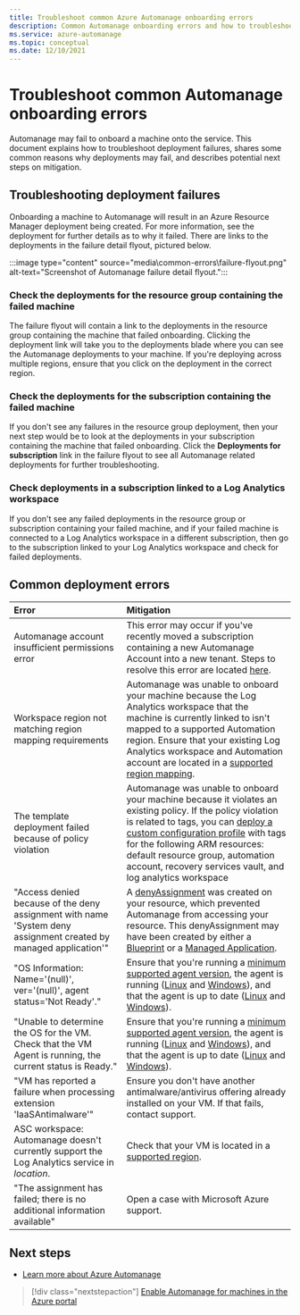 ```yaml
---
title: Troubleshoot common Azure Automanage onboarding errors
description: Common Automanage onboarding errors and how to troubleshoot them
ms.service: azure-automanage
ms.topic: conceptual
ms.date: 12/10/2021
---
```


# Troubleshoot common Automanage onboarding errors
Automanage may fail to onboard a machine onto the service. This document explains how to troubleshoot deployment failures, shares some common reasons why deployments may fail, and describes potential next steps on mitigation.

## Troubleshooting deployment failures
Onboarding a machine to Automanage will result in an Azure Resource Manager deployment being created. For more information, see the deployment for further details as to why it failed. There are links to the deployments in the failure detail flyout, pictured below.

:::image type="content" source="media\common-errors\failure-flyout.png" alt-text="Screenshot of Automanage failure detail flyout.":::

### Check the deployments for the resource group containing the failed machine
The failure flyout will contain a link to the deployments in the resource group containing the machine that failed onboarding. Clicking the deployment link will take you to the deployments blade where you can see the Automanage deployments to your machine. If you're deploying across multiple regions, ensure that you click on the deployment in the correct region.

### Check the deployments for the subscription containing the failed machine
If you don't see any failures in the resource group deployment, then your next step would be to look at the deployments in your subscription containing the machine that failed onboarding. Click the **Deployments for subscription** link in the failure flyout to see all Automanage related deployments for further troubleshooting. 

### Check deployments in a subscription linked to a Log Analytics workspace
If you don't see any failed deployments in the resource group or subscription containing your failed machine, and if your failed machine is connected to a Log Analytics workspace in a different subscription, then go to the subscription linked to your Log Analytics workspace and check for failed deployments.

## Common deployment errors

| Error                                                                                                            | Mitigation                                                                                                                                                                                                                                                                                                                                                                                                                                                                          |
| :--------------------------------------------------------------------------------------------------------------- | :---------------------------------------------------------------------------------------------------------------------------------------------------------------------------------------------------------------------------------------------------------------------------------------------------------------------------------------------------------------------------------------------------------------------------------------------------------------------------------- |
| Automanage account insufficient permissions error                                                                | This error may occur if you've recently moved a subscription containing a new Automanage Account into a new tenant. Steps to resolve this error are located [here](./repair-automanage-account.md).                                                                                                                                                                                                                                                                                 |
| Workspace region not matching region mapping requirements                                                        | Automanage was unable to onboard your machine because the Log Analytics workspace that the machine is currently linked to isn't mapped to a supported Automation region. Ensure that your existing Log Analytics workspace and Automation account are located in a [supported region mapping](../automation/how-to/region-mappings.md).                                                                                                                                             |
| The template deployment failed because of policy violation                                                       | Automanage was unable to onboard your machine because it violates an existing policy. If the policy violation is related to tags, you can [deploy a custom configuration profile](./virtual-machines-custom-profile.md#create-a-custom-profile-using-azure-resource-manager-templates) with tags for the following ARM resources: default resource group, automation account, recovery services vault, and log analytics workspace                                                  |
| "Access denied because of the deny assignment with name 'System deny assignment created by managed application'" | A [denyAssignment](../role-based-access-control/deny-assignments.md) was created on your resource, which prevented Automanage from accessing your resource. This denyAssignment may have been created by either a [Blueprint](../governance/blueprints/concepts/resource-locking.md) or a [Managed Application](../azure-resource-manager/managed-applications/overview.md).                                                                                                        |
| "OS Information: Name='(null)', ver='(null)', agent status='Not Ready'."                                         | Ensure that you're running a [minimum supported agent version](/troubleshoot/azure/virtual-machines/support-extensions-agent-version), the agent is running ([Linux](/troubleshoot/azure/virtual-machines/linux-azure-guest-agent) and [Windows](/troubleshoot/azure/virtual-machines/windows-azure-guest-agent)), and that the agent is up to date ([Linux](../virtual-machines/extensions/update-linux-agent.md) and [Windows](../virtual-machines/extensions/agent-windows.md)). |
| "Unable to determine the OS for the VM. Check that the VM Agent is running, the current status is Ready."        | Ensure that you're running a [minimum supported agent version](/troubleshoot/azure/virtual-machines/support-extensions-agent-version), the agent is running ([Linux](/troubleshoot/azure/virtual-machines/linux-azure-guest-agent) and [Windows](/troubleshoot/azure/virtual-machines/windows-azure-guest-agent)), and that the agent is up to date ([Linux](../virtual-machines/extensions/update-linux-agent.md) and [Windows](../virtual-machines/extensions/agent-windows.md)). |
| "VM has reported a failure when processing extension 'IaaSAntimalware'"                                          | Ensure you don't have another antimalware/antivirus offering already installed on your VM. If that fails, contact support.                                                                                                                                                                                                                                                                                                                                                          |
| ASC workspace: Automanage doesn't currently support the Log Analytics service in _location_.                     | Check that your VM is located in a [supported region](./overview-about.md#supported-regions).                                                                                                                                                                                                                                                                                                                                                                                       |
| "The assignment has failed; there is no additional information available"                                        | Open a case with Microsoft Azure support.                                                                                                                                                                                                                                                                                                                                                                                                                                           |

## Next steps

* [Learn more about Azure Automanage](./overview-about.md)

> [!div class="nextstepaction"]
> [Enable Automanage for machines in the Azure portal](quick-create-virtual-machines-portal.md)
